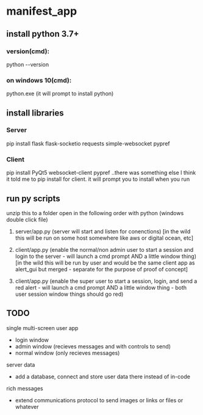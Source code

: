 # manifest_app

## install python 3.7+

### version(cmd):
python --version

### on windows 10(cmd):
python.exe
(it will prompt to install python)


## install libraries

### Server
pip install flask flask-socketio requests simple-websocket pypref

### Client
pip install PyQt5 websocket-client pypref
..there was something else I think it told me to pip install for client. it will prompt you to install when you run


## run py scripts
unzip this to a folder
open in the following order with python (windows double click file)

1. server/app.py
(server will start and listen for conenctions)
[in the wild this will be run on some host somewhere like aws or digital ocean, etc]

2. client/app.py
(enable the normal/non admin user to start a session and login to the server - will launch a cmd prompt AND a little window thing)
[in the wild this will be run by user and would be the same client app as alert_gui but merged - separate for the purpose of proof of concept]

3. client/app.py
(enable the super user to start a session, login, and send a red alert - will launch a cmd prompt AND a little window thing - both user session window things should go red)


## TODO
single multi-screen user app
- login window
- admin window (recieves messages and with controls to send)
- normal window (only recieves messages)

server data
- add a database, connect and store user data there instead of in-code

rich messages
- extend communications protocol to send images or links or files or whatever 